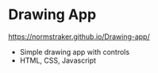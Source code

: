 # Drawing App

https://normstraker.github.io/Drawing-app/

- Simple drawing app with controls
- HTML, CSS, Javascript
